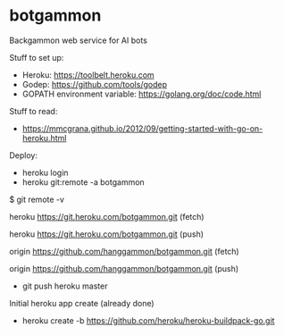 # botgammon
Backgammon web service for AI bots

Stuff to set up:

* Heroku: https://toolbelt.heroku.com
* Godep: https://github.com/tools/godep
* GOPATH environment variable: https://golang.org/doc/code.html 

Stuff to read:
* https://mmcgrana.github.io/2012/09/getting-started-with-go-on-heroku.html

Deploy:
* heroku login
* heroku git:remote -a botgammon

$ git remote -v

heroku	https://git.heroku.com/botgammon.git (fetch)

heroku	https://git.heroku.com/botgammon.git (push)

origin	https://github.com/hanggammon/botgammon.git (fetch)

origin	https://github.com/hanggammon/botgammon.git (push)

* git push heroku master


Initial heroku app create (already done)
* heroku create -b https://github.com/heroku/heroku-buildpack-go.git
